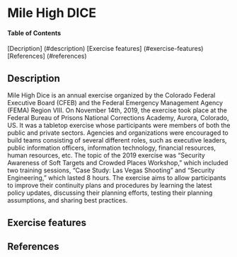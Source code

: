 # Mile High DICE

#### Table of Contents 
[Decription] (#description)
[Exercise features] (#exercise-features)
[References] (#references)

## Description 
Mile High Dice is an annual exercise organized by the Colorado Federal Executive Board (CFEB) and the Federal Emergency Management Agency (FEMA) Region VIII. On November 14th, 2019, the exercise took place at the Federal Bureau of Prisons National Corrections Academy, Aurora, Colorado, US. It was a tabletop exercise whose participants were members of both the public and private sectors. Agencies and organizations were encouraged to build teams consisting of several different roles, such as executive leaders, public information officers, information technology, financial resources, human resources, etc. The topic of the 2019 exercise was “Security Awareness of Soft Targets and Crowded Places Workshop,” which included two training sessions, “Case Study: Las Vegas Shooting” and “Security Engineering,” which lasted 8 hours. The exercise aims to allow participants to improve their continuity plans and procedures by learning the latest policy updates, discussing their planning efforts, testing their planning assumptions, and sharing best practices.

## Exercise features

## References
